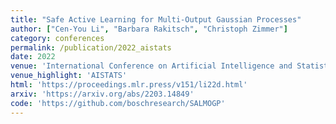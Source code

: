```yaml
---
title: "Safe Active Learning for Multi-Output Gaussian Processes"
author: ["Cen-You Li", "Barbara Rakitsch", "Christoph Zimmer"]
category: conferences
permalink: /publication/2022_aistats
date: 2022
venue: 'International Conference on Artificial Intelligence and Statistics'
venue_highlight: 'AISTATS'
html: 'https://proceedings.mlr.press/v151/li22d.html'
arxiv: 'https://arxiv.org/abs/2203.14849'
code: 'https://github.com/boschresearch/SALMOGP'
---
```



